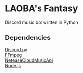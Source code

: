 # LAOBA's Fantasy
Discord music bot written in Python

## Dependencies
[Discord.py](https://github.com/Rapptz/discord.py)  
[FFmpeg](https://github.com/FFmpeg/FFmpeg)  
[NeteaseCloudMusicApi](https://github.com/Binaryify/NeteaseCloudMusicApi)  
[Node.js](https://github.com/nodejs/node)
